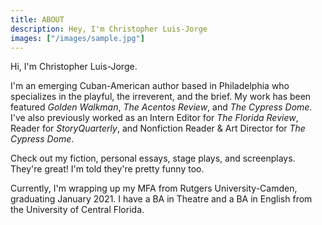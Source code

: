 ```yaml
---
title: ABOUT
description: Hey, I'm Christopher Luis-Jorge
images: ["/images/sample.jpg"]
---
```



Hi, I'm Christopher Luis-Jorge.

I'm an emerging Cuban-American author based in Philadelphia who specializes in the playful, the irreverent, and the brief. My work has been featured *Golden Walkman*, *The Acentos Review*, and *The Cypress Dome*. I've also previously worked as an Intern Editor for *The Florida Review*, Reader for *StoryQuarterly*, and Nonfiction Reader & Art Director for *The Cypress Dome*.

Check out my fiction, personal essays, stage plays, and screenplays. They're great! I'm told they're pretty funny too.

Currently, I'm wrapping up my MFA from Rutgers University-Camden, graduating January 2021. I have a BA in Theatre and a BA in English from the University of Central Florida.
